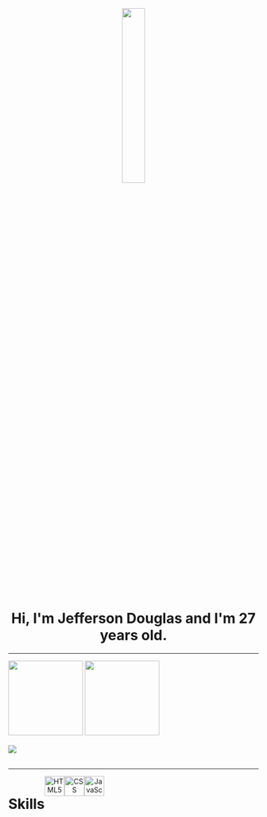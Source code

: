 <div align="center">
<img width="30%" src="https://user-images.githubusercontent.com/96750685/151174689-9df1b593-7d73-42ed-bbf9-6e0e248a9c4d.gif"/>
<h1>Hi, I'm Jefferson Douglas and I'm 27 years old.</h1>
</div>

<hr>

<div>
<img height="150em" src="https://github-readme-stats.vercel.app/api?username=jersdouglas&show_icons=true&theme=tokyonight"/>
<img height="150em" src="https://github-readme-stats.vercel.app/api/top-langs/?username=jersdouglas&layout=compact&theme=tokyonight"/>  
</div><br>

<div>
  <img src="https://github-readme-stats.vercel.app/api/top-langs/?username=jersdouglas&hide=javascript,html(https://github.com/jersdouglas/github-readme-stats)"/>
</div>
<br>


<hr>

<div align="center" style="display: flex"><br/>
  <h1> Skills </h1>
<img alt="HTML5" height="40" width="40" src="https://cdn.jsdelivr.net/gh/devicons/devicon/icons/html5/html5-original.svg" />
<img alt="CSS" height="40" width="40" src="https://cdn.jsdelivr.net/gh/devicons/devicon/icons/css3/css3-original.svg" />
<img alt="JavaScript" height="40" width="40" src="https://cdn.jsdelivr.net/gh/devicons/devicon/icons/javascript/javascript-original.svg" />
</div>

